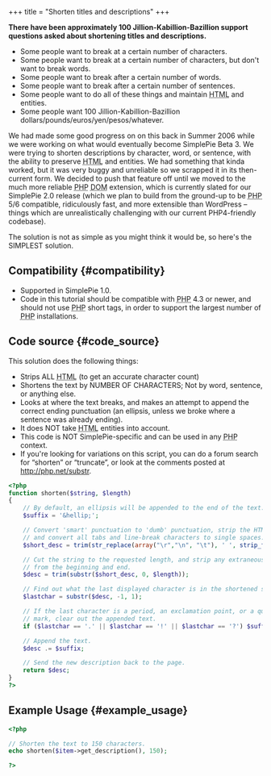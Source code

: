 +++
title = "Shorten titles and descriptions"
+++

**There have been approximately 100 Jillion-Kabillion-Bazillion support questions asked about shortening titles and descriptions.**

- Some people want to break at a certain number of characters.
- Some people want to break at a certain number of characters, but don't want to break words.
- Some people want to break after a certain number of words.
- Some people want to break after a certain number of sentences.
- Some people want to do all of these things and maintain <abbr title="HyperText Markup Language">HTML</abbr> and entities.
- Some people want 100 Jillion-Kabillion-Bazillion dollars/pounds/euros/yen/pesos/whatever.

We had made some good progress on on this back in Summer 2006 while we were working on what would eventually become SimplePie Beta 3. We were trying to shorten descriptions by character, word, or sentence, with the ability to preserve <abbr title="HyperText Markup Language">HTML</abbr> and entities. We had something that kinda worked, but it was very buggy and unreliable so we scrapped it in its then-current form. We decided to push that feature off until we moved to the much more reliable <abbr title="Hypertext Preprocessor">PHP</abbr> <abbr title="Document Object Model">DOM</abbr> extension, which is currently slated for our SimplePie 2.0 release (which we plan to build from the ground-up to be <abbr title="Hypertext Preprocessor">PHP</abbr> 5/6 compatible, ridiculously fast, and more extensible than WordPress – things which are unrealistically challenging with our current PHP4-friendly codebase).

The solution is not as simple as you might think it would be, so here's the SIMPLEST solution.

## Compatibility {#compatibility}

- Supported in SimplePie 1.0.
- Code in this tutorial should be compatible with <abbr title="Hypertext Preprocessor">PHP</abbr> 4.3 or newer, and should not use <abbr title="Hypertext Preprocessor">PHP</abbr> short tags, in order to support the largest number of <abbr title="Hypertext Preprocessor">PHP</abbr> installations.

## Code source {#code_source}

This solution does the following things:

- Strips ALL <abbr title="HyperText Markup Language">HTML</abbr> (to get an accurate character count)
- Shortens the text by NUMBER OF CHARACTERS; Not by word, sentence, or anything else.
- Looks at where the text breaks, and makes an attempt to append the correct ending punctuation (an ellipsis, unless we broke where a sentence was already ending).
- It does NOT take <abbr title="HyperText Markup Language">HTML</abbr> entities into account.
- This code is NOT SimplePie-specific and can be used in any <abbr title="Hypertext Preprocessor">PHP</abbr> context.
- If you're looking for variations on this script, you can do a forum search for “shorten” or “truncate”, or look at the comments posted at <http://php.net/substr>.

```php
<?php
function shorten($string, $length)
{
    // By default, an ellipsis will be appended to the end of the text.
    $suffix = '&hellip;';

    // Convert 'smart' punctuation to 'dumb' punctuation, strip the HTML tags,
    // and convert all tabs and line-break characters to single spaces.
    $short_desc = trim(str_replace(array("\r","\n", "\t"), ' ', strip_tags($string)));

    // Cut the string to the requested length, and strip any extraneous spaces
    // from the beginning and end.
    $desc = trim(substr($short_desc, 0, $length));

    // Find out what the last displayed character is in the shortened string
    $lastchar = substr($desc, -1, 1);

    // If the last character is a period, an exclamation point, or a question
    // mark, clear out the appended text.
    if ($lastchar == '.' || $lastchar == '!' || $lastchar == '?') $suffix='';

    // Append the text.
    $desc .= $suffix;

    // Send the new description back to the page.
    return $desc;
}
?>
```

## Example Usage {#example_usage}

```php
<?php

// Shorten the text to 150 characters.
echo shorten($item->get_description(), 150);

?>
```
